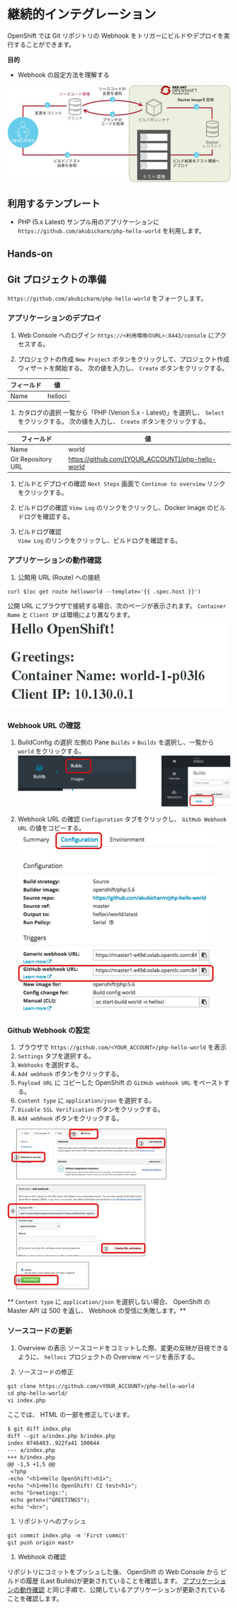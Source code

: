 # 継続的インテグレーション

OpenShift では Git リポジトリの Webhook をトリガーにビルドやデプロイを実行することができます。

**目的**
* Webhook の設定方法を理解する

![CI](ci.jpg)

## 利用するテンプレート
* PHP (5.x Latest)
サンプル用のアプリケーションに `https://github.com/akubicharm/php-hello-world` を利用します。


## Hands-on
## Git プロジェクトの準備

`https://github.com/akubicharm/php-hello-world` をフォークします。

### アプリケーションのデプロイ

1. Web Console へのログイン
 `https://<利用環境のURL>:8443/console` にアクセスする。

1. プロジェクトの作成
 `New Project` ボタンをクリックして、プロジェクト作成ウィザートを開始する。
次の値を入力し、 `Create` ボタンをクリックする。

|フィールド|値|
|---|---|
|Name|helloci|

1. カタログの選択
一覧から「PHP (Verion 5.x - Latest)」を選択し、 `Select` をクリックする。
次の値を入力し、 `Create` ボタンをクリックする。

|フィールド|値|
|---|---|
|Name|world|
|Git Repository URL|https://github.com/[YOUR_ACCOUNT]/php-hello-world

1. ビルドとデプロイの確認
`Next Steps` 画面で `Continue to overview` リンクをクリックする。

1. ビルドログの確認
`View Log` のリンクをクリックし、Docker Image のビルドログを確認する。

1. ビルドログ確認  
`View Log` のリンクをクリックし、ビルドログを確認する。

### アプリケーションの動作確認

1. 公開用 URL (Route) への接続

```
curl $(oc get route helloworld --template='{{ .spec.host }}')
```

公開 URL にブラウザで接続する場合、次のページが表示されます。
`Container Name` と `Client IP` は環境により異なります。
![Sample App](./indexphp.png)

### Webhook URL の確認

1. BuildConfig の選択
左側の Pane `Builds` > `Builds` を選択し、一覧から `world` をクリックする。
![BuidlConfig](./BuildConfig.jpg)

2. Webhook URL の確認
`Configuration` タブをクリックし、 `GitHub Webhook URL` の値をコピーする。
![Webhook URL](./webhookURL.jpg)

### Github Webhook の設定

1. ブラウザで `https://github.com/<YOUR_ACCOUNT>/php-hello-world` を表示
1. `Settings` タブを選択する。
1. `Webhooks` を選択する。
1. `Add webhook` ボタンをクリックする。
1. `Payload URL` に コピーした OpenShift の `GitHub webhook URL` をペーストする。
1. `Content type` に `application/json` を選択する。
1. `Disable SSL Verification` ボタンをクリックする。
1. `Add webhook` ボタンをクリックする。

![githubwebhook](./githubwebhook.jpg)


** `Content type` に `application/json` を選択しない場合、 OpenShift の Master API は 500 を返し、 Webhook の受信に失敗します。**

### ソースコードの更新

1. Overview の表示
ソースコードをコミットした際、変更の反映が目視できるように、 `helloci` プロジェクトの Overview ページを表示する。

1. ソースコードの修正
```
git clone https://github.com/<YOUR_ACCOUNT>/php-hello-world
cd php-hello-world/
vi index.php
```

ここでは、 HTML の一部を修正しています。
```
$ git diff index.php
diff --git a/index.php b/index.php
index 0746483..922fa41 100644
--- a/index.php
+++ b/index.php
@@ -1,5 +1,5 @@
 <?php
-echo "<h1>Hello OpenShift!<h1>";
+echo "<h1>Hello OpenShift! CI test<h1>";
 echo "Greetings:";
 echo getenv("GREETINGS");
 echo "<br>";
```

1. リポジトリへのプッシュ
```
git commit index.php -m 'First commit'
git push origin mastr
```

1. Webhook の確認

リポジトリにコミットをプッシュした後、 OpenShift の Web Console から ビルドの履歴 (Last Builds)が更新されていることを確認します。
[アプリケーションの動作確認](#アプリケーションの動作確認) と同じ手順で、公開しているアプリケーションが更新されていることを確認します。
